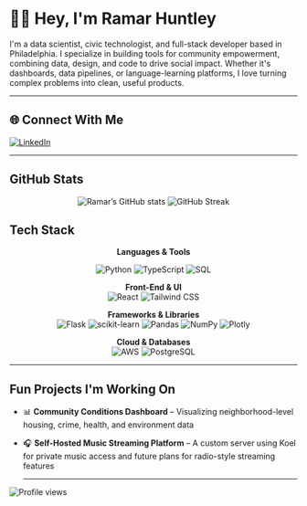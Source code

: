 # 👋🏾 Hey, I'm Ramar Huntley

I'm a data scientist, civic technologist, and full-stack developer based in Philadelphia. I specialize in building tools for community empowerment, combining data, design, and code to drive social impact. Whether it's dashboards, data pipelines, or language-learning platforms, I love turning complex problems into clean, useful products.

---

## 🌐 Connect With Me

[![LinkedIn](https://img.shields.io/badge/LinkedIn-%230077B5.svg?style=flat-square&logo=linkedin&logoColor=white)](https://linkedin.com/in/ramar-h-469457132)

---

## GitHub Stats
<div align="center">
  <img src="https://github-readme-stats-hq7o.vercel.app/api?username=ramarh1&show_icons=true&theme=shadow_green&hide_border=false&include_all_commits=true&count_private=true" alt="Ramar’s GitHub stats" />
 <img src="https://streak-stats.demolab.com/?user=ramarh1&theme=shadow_green&hide_border=false&v=1" alt="GitHub Streak" />
</div>

## Tech Stack
<div align="center">
  
**Languages & Tools**  

![Python](https://img.shields.io/badge/python-3670A0?style=for-the-badge&logo=python&logoColor=ffdd54)
![TypeScript](https://img.shields.io/badge/typescript-%23007ACC.svg?style=for-the-badge&logo=typescript&logoColor=white)
![SQL](https://img.shields.io/badge/sql-%2307405e.svg?style=for-the-badge&logo=sqlite&logoColor=white)

**Front-End & UI**  
![React](https://img.shields.io/badge/react-%2320232a.svg?style=for-the-badge&logo=react&logoColor=%2361DAFB)
![Tailwind CSS](https://img.shields.io/badge/tailwindcss-%2338B2AC.svg?style=for-the-badge&logo=tailwind-css&logoColor=white)

**Frameworks & Libraries**  
![Flask](https://img.shields.io/badge/flask-%23000.svg?style=for-the-badge&logo=flask&logoColor=white)
![scikit-learn](https://img.shields.io/badge/scikit--learn-%23F7931E.svg?style=for-the-badge&logo=scikit-learn&logoColor=white)
![Pandas](https://img.shields.io/badge/pandas-%23150458.svg?style=for-the-badge&logo=pandas&logoColor=white)
![NumPy](https://img.shields.io/badge/numpy-%23013243.svg?style=for-the-badge&logo=numpy&logoColor=white)
![Plotly](https://img.shields.io/badge/Plotly-%233F4F75.svg?style=for-the-badge&logo=plotly&logoColor=white)

**Cloud & Databases**  
![AWS](https://img.shields.io/badge/AWS-%23FF9900.svg?style=for-the-badge&logo=amazon-aws&logoColor=white)
![PostgreSQL](https://img.shields.io/badge/postgres-%23316192.svg?style=for-the-badge&logo=postgresql&logoColor=white)

</div>

---

##  Fun Projects I'm Working On
  
- 📊 **Community Conditions Dashboard** – Visualizing neighborhood-level housing, crime, health, and environment data  
- 🎧 **Self-Hosted Music Streaming Platform** – A custom server using Koel for private music access and future plans for radio-style streaming features

  ---

![Profile views](https://komarev.com/ghpvc/?username=ramarh1&style=flat-square)


